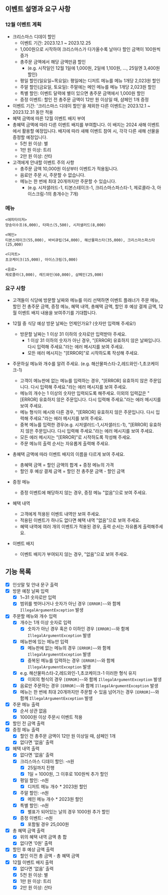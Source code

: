 ## 이벤트 설명과 요구 사항
### 12월 이벤트 계획 
- 크리스마스 디데이 할인 
  - 이벤트 기간: 2023.12.1 ~ 2023.12.25
  - 1,000원으로 시작하여 크리스마스가 다가올수록 날마다 할인 금액이 100원씩 증가
  - 총주문 금액에서 해당 금액만큼 할인 
    - (e.g. 시작일인 12월 1일에 1,000원, 2일에 1,100원, ..., 25일엔 3,400원 할인)
  - 평일 할인(일요일~목요일): 평일에는 디저트 메뉴를 메뉴 1개당 2,023원 할인
  - 주말 할인(금요일, 토요일): 주말에는 메인 메뉴를 메뉴 1개당 2,023원 할인
  - 특별 할인: 이벤트 달력에 별이 있으면 총주문 금액에서 1,000원 할인 
  - 증정 이벤트: 할인 전 총주문 금액이 12만 원 이상일 때, 샴페인 1개 증정 
- 이벤트 기간: '크리스마스 디데이 할인'을 제외한 다른 이벤트는 2023.12.1 ~ 2023.12.31 동안 적용
- 혜택 금액에 따른 12월 이벤트 배지 부여
- 총혜택 금액에 따라 다른 이벤트 배지를 부여합니다. 이 배지는 2024 새해 이벤트에서 활용할 예정입니다. 배지에 따라 새해 이벤트 참여 시, 각각 다른 새해 선물을 증정할 예정입니다.
  - 5천 원 이상: 별 
  - 1만 원 이상: 트리 
  - 2만 원 이상: 산타 
- 고객에게 안내할 이벤트 주의 사항 
  - 총주문 금액 10,000원 이상부터 이벤트가 적용됩니다.
  - 음료만 주문 시, 주문할 수 없습니다.
  - 메뉴는 한 번에 최대 20개까지만 주문할 수 있습니다. 
    - (e.g. 시저샐러드-1, 티본스테이크-1, 크리스마스파스타-1, 제로콜라-3, 아이스크림-1의 총개수는 7개)
### 메뉴
```text
<애피타이저>
양송이수프(6,000), 타파스(5,500), 시저샐러드(8,000)

<메인>
티본스테이크(55,000), 바비큐립(54,000), 해산물파스타(35,000), 크리스마스파스타(25,000)

<디저트>
초코케이크(15,000), 아이스크림(5,000)

<음료>
제로콜라(3,000), 레드와인(60,000), 샴페인(25,000)
```
### 요구 사항
- 고객들이 식당에 방문할 날짜와 메뉴를 미리 선택하면 이벤트 플래너가 주문 메뉴, 할인 전 총주문 금액, 증정 메뉴, 혜택 내역, 총혜택 금액, 할인 후 예상 결제 금액, 12월 이벤트 배지 내용을 보여주기를 기대합니다. 

- 12월 중 식당 예상 방문 날짜는 언제인가요? (숫자만 입력해 주세요!)
  - 방문할 날짜는 1 이상 31 이하의 숫자로만 입력받아 주세요. 
    - 1 이상 31 이하의 숫자가 아닌 경우, "[ERROR] 유효하지 않은 날짜입니다. 다시 입력해 주세요."라는 에러 메시지를 보여 주세요. 
    - 모든 에러 메시지는 "[ERROR]"로 시작하도록 작성해 주세요.
- 주문하실 메뉴와 개수를 알려 주세요. (e.g. 해산물파스타-2,레드와인-1,초코케이크-1)
  - 고객이 메뉴판에 없는 메뉴를 입력하는 경우, "[ERROR] 유효하지 않은 주문입니다. 다시 입력해 주세요."라는 에러 메시지를 보여 주세요.
  - 메뉴의 개수는 1 이상의 숫자만 입력되도록 해주세요. 이외의 입력값은 "[ERROR] 유효하지 않은 주문입니다. 다시 입력해 주세요."라는 에러 메시지를 보여 주세요.
  - 메뉴 형식이 예시와 다른 경우, "[ERROR] 유효하지 않은 주문입니다. 다시 입력해 주세요."라는 에러 메시지를 보여 주세요. 
  - 중복 메뉴를 입력한 경우(e.g. 시저샐러드-1,시저샐러드-1), "[ERROR] 유효하지 않은 주문입니다. 다시 입력해 주세요."라는 에러 메시지를 보여 주세요.
  - 모든 에러 메시지는 "[ERROR]"로 시작하도록 작성해 주세요.
  - 주문 메뉴의 출력 순서는 자유롭게 출력해 주세요.
- 총혜택 금액에 따라 이벤트 배지의 이름을 다르게 보여 주세요. 
  - 총혜택 금액 = 할인 금액의 합계 + 증정 메뉴의 가격
  - 할인 후 예상 결제 금액 = 할인 전 총주문 금액 - 할인 금액 
- 증정 메뉴
  - 증정 이벤트에 해당하지 않는 경우, 증정 메뉴 "없음"으로 보여 주세요. 
- 혜택 내역
  - 고객에게 적용된 이벤트 내역만 보여 주세요.
  - 적용된 이벤트가 하나도 없다면 혜택 내역 "없음"으로 보여 주세요.
  - 혜택 내역에 여러 개의 이벤트가 적용된 경우, 출력 순서는 자유롭게 출력해주세요. 
- 이벤트 배지
  - 이벤트 배지가 부여되지 않는 경우, "없음"으로 보여 주세요.

## 기능 목록
- [x] 인삿말 및 안내 문구 출력
- [x] 방문 예정 날짜 입력
  - [x] 1~31 숫자로만 입력
  - [x] 범위를 벗어나거나 숫자가 아닌 경우 `[ERROR]~~`와 함께 `IllegalArgumentException` 발생
- [x] 주문할 메뉴와 개수 입력
  - [x] 개수는 1개 이상 숫자로 입력
    - [x] 숫자가 아닌 경우 혹은 0 이하인 경우 `[ERROR]~~`와 함께 `IllegalArgumentException` 발생
  - [x] 메뉴판에 있는 메뉴만 입력
    - [x] 메뉴판에 없는 메뉴의 경우 `[ERROR]~~`와 함께 `IllegalArgumentException` 발생
    - [x] 중복된 메뉴를 입력하는 경우 `[ERROR]~~`와 함께 `IllegalArgumentException` 발생
  - [x] e.g. 해산물파스타-2,레드와인-1,초코케이크-1 이러한 형식 유지
    - [x] 이외의 형식의 경우 `[ERROR]~~`와 함께 `IllegalArgumentException` 발생
  - [x] 음료만 주문하는 경우 `[ERROR]~~`와 함께 `IllegalArgumentException` 발생
  - [x] 메뉴는 한 번에 최대 20개까지만 주문할 수 있음 넘어가는 경우 `[ERROR]~~`와 함께 `IllegalArgumentException` 발생
- [x] 주문 메뉴 출력
  - [x] 순서 상관 없음
  - [x] 10000원 이상 주문시 이벤트 적용
- [x] 할인 전 금액 출력
- [x] 증정 메뉴 출력
  - [x] 할인 전 총주문 금액이 12만 원 이상일 때, 샴페인 1개
  - [x] 없다면 '없음' 출력
- [x] 혜택 내역 출력
  - [x] 없다면 '없음' 출력
  - [x] 크리스마스 디데이 할인: -n원
    - [x] 25일까지 진행
    - [x] 1일 = 1000원, 그 이후로 100원씩 추가 할인
  - [x] 평일 할인: -n원
    - [x] 디저트 메뉴 개수 * 2023원 할인
  - [x] 주말 할인: -n원
    - [x] 메인 메뉴 개수 * 2023원 할인
  - [x] 특별 할인: -n원
    - [x] 별표가 되어있는 날의 경우 1000원 추가 할인
  - [x] 증정 이벤트: -n원
    - [x] 포함될 경우 25,000원
- [x] 총 혜택 금액 출력
  - [x] 위의 혜택 내역 금액 총 합
  - [x] 없다면 '0원' 출력
- [x] 할인 후 예상 금액 출력
  - [x] 할인 이전 총 금액 - 총 혜택 금액
- [x] 12월 이벤트 배지 출력
  - [x] 없다면 '없음' 출력
  - [x] 5천 원 이상: 별
  - [x] 1만 원 이상: 트리
  - [x] 2만 원 이상: 산타
